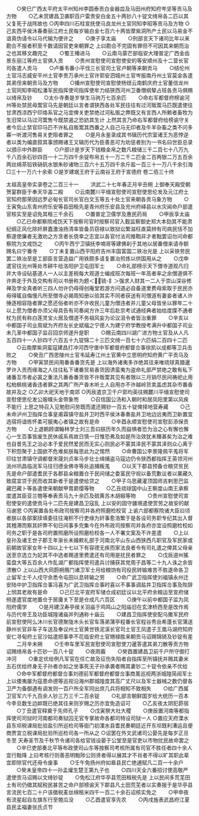 <!-- { "loadSidebar": true } -->
　　○癸巳广西太平府太平州知州李圆泰贡白金器皿及马田州府知府岑坚等贡马及方物
　　○乙未赏建昌卫袭职百户雷贵安白金五十两钞八十锭文绮帛各二匹以其父复死于战阵故也
○丙申四川石柱宣抚使马良龙州土官同知李昭等贡马及方物
○己亥西平侯沐春奏丽江府土民每岁输白金七百六十两皆摩紫洞所产土民以马易金不谙真伪请令以马代输为便许之
　　○庚子享太庙
　　○刑部言天下诸司比年以来勘合不报者积至千数请因官吏来朝罪之  上曰勘合不完固有罪但不可因其来朝而治之也其移文趣完之
　　○蜀王椿进马
　　○云南乌蒙芒部临安大理普定广西金齿景东丽江等府土官俱入贡
　　○贵州宣慰使司宣慰使安的等安顺州及十二营长官司各遣人贡马
　　○卢番韦番小平伐三长官司土官卢朝等来朝贡马
　　○结伦州土官冯志威安平州土官李贵万承州土官许郭安泗城州土官岑振南丹州土官莫金各遣其弟侄来朝贡马及方物
　　○播州宣慰使司宣慰使杨铿云南鹤庆府土官董信龙州土官同知李昭松潘军民指挥使司指挥使牟力结狭西河州卫番僧纲辇占班各贡马俱赐以绮帛及钞
　　○太仆寺奏是岁孳生马驹万七百余匹
　　○命右军都督府榜谕河州等处禁民毋鬻官马先是朝廷以言者谓狭西各处军民往往有过河贩鬻马匹既遣使往甘肃西凉西宁印烙系官之马宜俾关吏禁绝过河私贩之弊既又有言西人所赖者畜牧为生旧常以马过河鬻售今既禁遏之恐妨其生计  上然其言乃命右军都督府给榜谕守关者今后止禁官印马匹不许私自贩鬻其西番之人自己马无印者及牛羊杂畜之类不问多寡一听渡河售易关吏阻者罪之
　　○是月永鉴录成其书辑历代宗室诸王为恶悖逆者以类为编直叙其事颁赐诸王又辑历代为臣善恶可为劝惩者别为一书名曰世臣总录以颁示中外群臣
　　○户部计是岁天下钱粮金帛之数凡粮储三千二百七十八万九千八百余石钞四百一十二万四千余锭布帛五十一万二千二匹金二百两银二万五百余两丝绵茶铅铁硝矾水银朱砂诸物三百六十五万四千余斤盐一百三十一万八千余引海□三十一万六十余索
○是岁建珉王府于云南谷王府于宣德府  卷二佰三十终

太祖高皇帝实录卷之二百三十一
　　洪武二十七年春正月辛丑朔  上御奉天殿受朝贺宴群臣于奉天华盖二殿
　　○云南麓川平缅宣慰使司宣慰使思伦发及元江府土官知府那荣因远罗必甸长官司长官白文玉等五十处土官来朝各贡马象方物
　　○壬寅免山东青州府乐安等县田租先是青州府乐安县及兖州府峄县以水灾闻命户部遣官核实至是诏免其租三千余石
　　○置普定卫儒学及惠民药局
　　○甲辰享太庙
　　○乙巳命都察院戒饬天下按察司官时按察司官入觐监察御史郑大本劾其不能肃纪纲正风化除奸屏蠹激浊扬清率皆备员窃禄以致狱讼繁滋枉直莫辨有司病民恬不加察遂使廉者无激劝之方贪者长侥幸之志宜以各官付法司推鞫非才者黜罢诏勿问命都察院为文戒饬之
　　○丙午西宁卫镇抚李喃哥等建佛刹于其地以居番僧来请寺额赐名曰宁番寺
　　○丁未复置山西平阳府吉州丰国富国二铁冶光是  上以采铁劳民罢二铁冶至是工部臣言营造益广用铁颇多请复置冶煎炼以供国用从之
　　○戊申遣官往光州等处市耕牛给洛阳护卫屯田军士
　　○命礼部榜示天下僧寺道观凡归并大寺设砧基道人一人以主差税每大观道士编成班次每班一年高者率之余僧道俱不许奔走于外及交构有司以书册称为题＜锍-釒＞强求人财其一二人于崇山深谷修禅及学全真者听三四人勿许仍毋得创庵堂若游方问道必自备道里费毋索取于民民亦毋得辄自侮慢凡所至僧寺必揭周知册以验其实不同者获送有司僧道有妻妾者诸人许捶逐相容隐者罪之愿还俗者听亦不许收民儿童为僧违者并儿童父母皆坐以罪年二十以上愿为僧者亦须父母具告有司奏闻方许三年后赴京考试通经典者始给度牒不通者杖为民有称白莲灵宝火居及僧道不务祖风妄为论议沮令者皆治重罪
　　○辛亥以中都国子司业周斌为齐府左长史斌福之宁德人为建宁府学教授考满升中都国子司业未几革中都国子监召回京师遂升是职
　　○赐云南四川湖广进方物土官及从人凡五百四十一人钞四千六百五十九锭锦二十三匹文绮一百七十六匹绢二百四十二匹
　　○云南摩紫洞蛮寇建昌打冲河西守堡中军都督府都督佥事徐凯以成都等卫兵击败之
　　○癸丑广西思陵州土官韦延寿江州土官黄中立思明府知府黄广平贡马及方物
　　○甲寅禁民间用番香番货先是  上以海外诸夷多诈绝其往来唯琉球真腊暹罗许入贡而缘海之人往往私下诸番贸易香货因诱蛮夷为盗命礼部严禁绝之敢有私下诸番互市者必寘之重法凡番香番货皆不许贩鬻其见有者限以三月销尽民间祷祀止用松柏枫桃诸香违者罪之其两广所产香木听土人自用亦不许越岭货卖盖虑其杂市番香故并及之
○乙卯大祀天地于南郊
○丙辰遣京卫千户郭均英往赐麓川平缅宣慰使司宣慰使思伦发公服幞头金带象笏
　　○召信国公汤和入朝时和居凤阳里第以风疾不能行  上思之特召入见勉慰问劳既而遣还赐钞一百五十锭俾择地营寿藏
　　○己未命泸州卫指挥佥事皇甫霖镇守盐井卫时西平侯沐春奏盐井卫地边远夷而卫新置宜选宿将谙练怀柔可服夷心者镇之故有是命
　　○辛酉永顺宣慰使司宣慰彭添保贡方物
　　○上退朝顾谓翰林学士刘三吾曰朕历年久而益惧者恐为治之心有懈也懈心一生百事皆废生民休戚系焉故日慎一日惟恐弗及如是所治效犹未臻甚矣为治之难也自昔先王之治必本于爱民然爱民而无实心则民必不蒙其泽民不蒙其泽则众心离于下积怨聚于上国欲不危难矣朕每思此为之惕然
　　○命曹国公李景隆佩平羗将军印往甘肃镇守调都督宋晟刘贞率马步壮士缉捕盗马寇边仍令狭西都指挥王英领河州洮州巩昌临洮军马往归德金佛寺等处追捕叛羗
　　○以天下郡县预备仓粮贷贫民先是命户部遣耆民于各郡县籴粮置仓于民间储之委富民守视以备荒歉议者以粟藏久致腐宜贷于民而收其新者于是遣使给贷之
　　○甲子乌思藏灌顶国师吉剌思巴监藏巴藏卜等各遣使来朝献甲胄罽缨等物
　　○乙丑琉球国中山王察度山南王承察度遣其臣亚兰匏等奉表贡马九十余匹及硫黄苏木胡椒等物
　　○贵州宣慰使司宣慰使安的遣使贡马十二匹先是建昌卫寇乱  上以安的固守疆境遣使赏劳之故安的献马谢恩
○丙寅置各处布政司按察司并各府照磨检校官  上谕六部都察院诸大臣曰顷者朕以各部案牍填委往往淹积不行吏缘为奸事愈浩繁于是各设司务职专纪其出入督其稽滞而察其奸弊不旬日间事多完集今在外布政司按察司并各府亦宜设照磨检校如司务之职于是各司府置照磨所设照磨检校各一人不署文案及不许差遣
　　○上以皇孙及诸王世子郡王年渐长未婚敕礼部于河南北平山东山西狭西凡职官及军民家或前朝故官家女年十四以上十七以下有容德无疾而家法良者令有司礼遣之俾其父母亲送至京选立为妃其不中选者赐道里费遣还有司用是扰民者罪之
　　○戊辰道州猺蛮盘大等五百余人作乱湖广都指挥使司遣兵讨捕获其党周子昌等二十九人诛之余皆溃散○  上以山西大同蔚朔鴈门诸卫军士月给粮饷有司役民转输难苦不胜遂命各卫止留军士千人戍守余悉令屯田以息转输之劳
　　○命广武卫指挥使刘福镇永州迁安陆中护卫指挥佥事冯喜为广武卫指挥佥事时喜以不事事调盐井卫指挥佥事及陛辞  上悯其老故有是命
　　○己巳北平宣府军储仓成初廷议以北平府余粮运至宣府储偫遂遣官度地置仓于居庸关下至是仓成凡六百区
　　○庚午以前中都国子监为凤阳府儒学
　　○是月建汉寿亭侯关羽庙于鸡鸣山之阳庙旧在玄津桥西至是改作焉与历代帝王及功臣城隍诸庙并列通称十庙云
　　○建昌卫指挥使安配乌撒军民府前宣慰使阿么沐川长官德聚陇木头长官车落弟蒲亭程番长官程谷秀岳希蓬长官蒲送静州长官非车子车送及奉议州土官黄世铁泥溪长官司土官王凤遣子王凰马湖府知府安仁寻甸府土官沙姑遣把事李不花临安府土官甥禄胜来朝贡马诏赐锦锜及钞锭有差
　　二月辛未朔
　　○壬申车里军民宣慰使司宣慰使刀暹答遣其弟刀散等贡方物诏赐绮帛各十匹钞一百八十锭
　　○夜雨霰
　　○癸酉置建昌卫前千户所守御打冲河
　　○重定优给例凡军官在任亡故及征伤失陷者自指挥至所镇抚并赐其妻米五石优给终身无子孙者亦如之坐事死无子孙承袭者赐其妻钞二十锭令依亲不优给
　　○命中军都督府都督佥事刘德前军都督府都督佥事商暠巡视两浙城隍简阅军士  上以倭夷屡为寇患命德等巡视沿海州郡城隍度其高广丈尺以及军士器械之数仍督各卫严为备御遇有调发则一百户所全军同出庶几兵将相知不致相失
　　○给广西属卫官军六千九百余人钞三万三千二百余锭
　　○礼部言朝鲜国岁给大统历一百本今李旦数生边衅既已绝其往来则岁赐之历亦宜免造诏可
　　○乙亥夜太阴犯昴宿
　　○丁丑遣官释奠于先师孔子
　　○戊寅祭大社大稷
　　○庚辰置河南等都指挥使司司狱时河南都司奏狱囚无官专掌故命各都司特设司狱一人
○置应天府溧水县东坝税课局批验盐引所巡检司等衙门初溧水县耆民奏朝廷近开东坝既利漕运且便商贾宜立税课局批验所巡检司各一所从之
○诏罢在外文武诸司公晏先是每岁正旦冬至  天寿圣节及千秋节令诸司各给官钱设晏于公堂至是官吏以市物扰民故命罢之
　　○辛巳吏部奏北平等布政使司山东等按察司考核所属有司官不胜任者四十余人宜行黜降  上曰考核行则善恶明黜陟公则贤者得以展其才不肖者不得以旷其职此辈宜即除官代还毋令废事
　　○壬午免扬州府如皋县民亡绝逋赋凡二百一十余户
　　○癸未皇帝四十一孙孟爟生楚王第九子也
　　○四川天全六番招讨使高敬严遣使贡马诏赐以文绮钞锭
　　○免松江府华亭县荒田租税先是  上以民间多荒芜田土有司仍徵其赋税民甚苦之命户部榜谕天下郡县凡土田荒芜者以实奏报于是华亭县言流民七百二十户该徵税麦丝绵租米四千一百二十余石诏核实免之
　　○甲申夜有流星起自左旗东行至匏瓜没
　　○乙酉遣官享先农
　　○丙戌旌表武昌府江夏县民孟福妻张氏贞节
